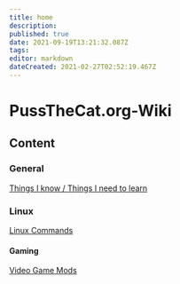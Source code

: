 ```yaml
---
title: home
description: 
published: true
date: 2021-09-19T13:21:32.087Z
tags: 
editor: markdown
dateCreated: 2021-02-27T02:52:19.467Z
---
```


# PussTheCat.org-Wiki


## Content

### General

[Things I know / Things I need to learn](./thing-I-know-or-need-to-learn.md)


### Linux

[Linux Commands](./Linux-Commands.md)


#### Gaming

[Video Game Mods](./Video-Game-Mods.md)